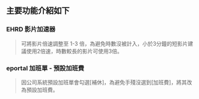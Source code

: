## 主要功能介紹如下

### EHRD 影片加速器
> 可將影片倍速調整至 1-3 倍，為避免時數沒被計入，小於3分鐘的短影片建議使用2倍速，時數較長的影片可使用3倍。

### eportal 加班單 - 預設加班費
> 因公司系統預設加班單會勾選[補休]，為避免手殘沒選到[加班費]，將其改為預設加班費。
